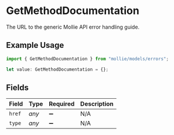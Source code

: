 # GetMethodDocumentation

The URL to the generic Mollie API error handling guide.

## Example Usage

```typescript
import { GetMethodDocumentation } from "mollie/models/errors";

let value: GetMethodDocumentation = {};
```

## Fields

| Field              | Type               | Required           | Description        |
| ------------------ | ------------------ | ------------------ | ------------------ |
| `href`             | *any*              | :heavy_minus_sign: | N/A                |
| `type`             | *any*              | :heavy_minus_sign: | N/A                |